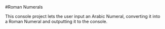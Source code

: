 #Roman Numerals

This console project lets the user input an Arabic Numeral, converting it into a Roman Numeral and outputting it to the console.
